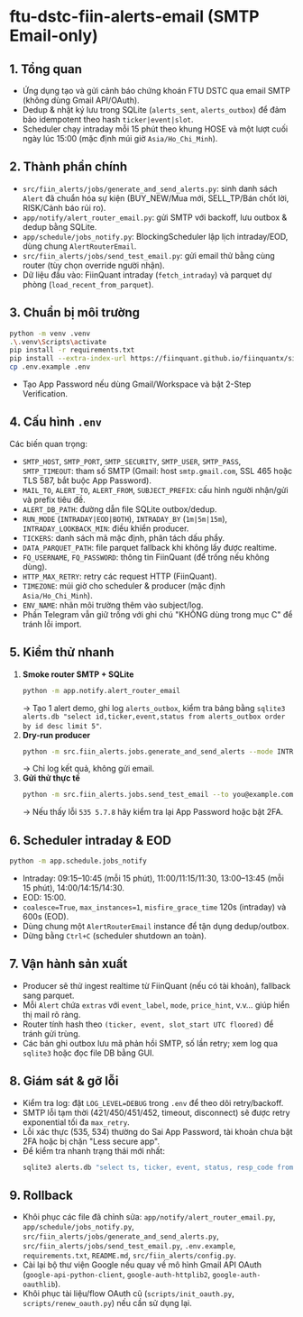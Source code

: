# ftu-dstc-fiin-alerts-email (SMTP Email-only)

## 1. Tổng quan
- Ứng dụng tạo và gửi cảnh báo chứng khoán FTU DSTC qua email SMTP (không dùng Gmail API/OAuth).
- Dedup & nhật ký lưu trong SQLite (`alerts_sent`, `alerts_outbox`) để đảm bảo idempotent theo hash `ticker|event|slot`.
- Scheduler chạy intraday mỗi 15 phút theo khung HOSE và một lượt cuối ngày lúc 15:00 (mặc định múi giờ `Asia/Ho_Chi_Minh`).

## 2. Thành phần chính
- `src/fiin_alerts/jobs/generate_and_send_alerts.py`: sinh danh sách `Alert` đã chuẩn hóa sự kiện (BUY_NEW/Mua mới, SELL_TP/Bán chốt lời, RISK/Cảnh báo rủi ro).
- `app/notify/alert_router_email.py`: gửi SMTP với backoff, lưu outbox & dedup bằng SQLite.
- `app/schedule/jobs_notify.py`: BlockingScheduler lập lịch intraday/EOD, dùng chung `AlertRouterEmail`.
- `src/fiin_alerts/jobs/send_test_email.py`: gửi email thử bằng cùng router (tùy chọn override người nhận).
- Dữ liệu đầu vào: FiinQuant intraday (`fetch_intraday`) và parquet dự phòng (`load_recent_from_parquet`).

## 3. Chuẩn bị môi trường
```bash
python -m venv .venv
.\.venv\Scripts\activate
pip install -r requirements.txt
pip install --extra-index-url https://fiinquant.github.io/fiinquantx/simple fiinquantx
cp .env.example .env
```
- Tạo App Password nếu dùng Gmail/Workspace và bật 2-Step Verification.

## 4. Cấu hình `.env`
Các biến quan trọng:
- `SMTP_HOST`, `SMTP_PORT`, `SMTP_SECURITY`, `SMTP_USER`, `SMTP_PASS`, `SMTP_TIMEOUT`: tham số SMTP (Gmail: host `smtp.gmail.com`, SSL 465 hoặc TLS 587, bắt buộc App Password).
- `MAIL_TO`, `ALERT_TO`, `ALERT_FROM`, `SUBJECT_PREFIX`: cấu hình người nhận/gửi và prefix tiêu đề.
- `ALERT_DB_PATH`: đường dẫn file SQLite outbox/dedup.
- `RUN_MODE` (`INTRADAY|EOD|BOTH`), `INTRADAY_BY` (`1m|5m|15m`), `INTRADAY_LOOKBACK_MIN`: điều khiển producer.
- `TICKERS`: danh sách mã mặc định, phân tách dấu phẩy.
- `DATA_PARQUET_PATH`: file parquet fallback khi không lấy được realtime.
- `FQ_USERNAME`, `FQ_PASSWORD`: thông tin FiinQuant (để trống nếu không dùng).
- `HTTP_MAX_RETRY`: retry các request HTTP (FiinQuant).
- `TIMEZONE`: múi giờ cho scheduler & producer (mặc định `Asia/Ho_Chi_Minh`).
- `ENV_NAME`: nhãn môi trường thêm vào subject/log.
- Phần Telegram vẫn giữ trống với ghi chú "KHÔNG dùng trong mục C" để tránh lỗi import.

## 5. Kiểm thử nhanh
1. **Smoke router SMTP + SQLite**
   ```bash
   python -m app.notify.alert_router_email
   ```
   → Tạo 1 alert demo, ghi log `alerts_outbox`, kiểm tra bảng bằng `sqlite3 alerts.db "select id,ticker,event,status from alerts_outbox order by id desc limit 5"`.
2. **Dry-run producer**
   ```bash
   python -m src.fiin_alerts.jobs.generate_and_send_alerts --mode INTRADAY --dry-run --force-test
   ```
   → Chỉ log kết quả, không gửi email.
3. **Gửi thử thực tế**
   ```bash
   python -m src.fiin_alerts.jobs.send_test_email --to you@example.com
   ```
   → Nếu thấy lỗi `535 5.7.8` hãy kiểm tra lại App Password hoặc bật 2FA.

## 6. Scheduler intraday & EOD
```bash
python -m app.schedule.jobs_notify
```
- Intraday: 09:15–10:45 (mỗi 15 phút), 11:00/11:15/11:30, 13:00–13:45 (mỗi 15 phút), 14:00/14:15/14:30.
- EOD: 15:00.
- `coalesce=True`, `max_instances=1`, `misfire_grace_time` 120s (intraday) và 600s (EOD).
- Dùng chung một `AlertRouterEmail` instance để tận dụng dedup/outbox.
- Dừng bằng `Ctrl+C` (scheduler shutdown an toàn).

## 7. Vận hành sản xuất
- Producer sẽ thử ingest realtime từ FiinQuant (nếu có tài khoản), fallback sang parquet.
- Mỗi `Alert` chứa `extras` với `event_label`, `mode`, `price_hint`, v.v… giúp hiển thị mail rõ ràng.
- Router tính hash theo `(ticker, event, slot_start UTC floored)` để tránh gửi trùng.
- Các bản ghi outbox lưu mã phản hồi SMTP, số lần retry; xem log qua `sqlite3` hoặc đọc file DB bằng GUI.

## 8. Giám sát & gỡ lỗi
- Kiểm tra log: đặt `LOG_LEVEL=DEBUG` trong `.env` để theo dõi retry/backoff.
- SMTP lỗi tạm thời (421/450/451/452, timeout, disconnect) sẽ được retry exponential tối đa `max_retry`.
- Lỗi xác thực (535, 534) thường do Sai App Password, tài khoản chưa bật 2FA hoặc bị chặn "Less secure app".
- Để kiểm tra nhanh trạng thái mới nhất:
  ```bash
  sqlite3 alerts.db "select ts, ticker, event, status, resp_code from alerts_outbox order by id desc limit 10"
  ```

## 9. Rollback
- Khôi phục các file đã chỉnh sửa: `app/notify/alert_router_email.py`, `app/schedule/jobs_notify.py`, `src/fiin_alerts/jobs/generate_and_send_alerts.py`, `src/fiin_alerts/jobs/send_test_email.py`, `.env.example`, `requirements.txt`, `README.md`, `src/fiin_alerts/config.py`.
- Cài lại bộ thư viện Google nếu quay về mô hình Gmail API OAuth (`google-api-python-client`, `google-auth-httplib2`, `google-auth-oauthlib`).
- Khôi phục tài liệu/flow OAuth cũ (`scripts/init_oauth.py`, `scripts/renew_oauth.py`) nếu cần sử dụng lại.
